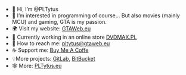 - 👋 Hi, I’m @PLTytus
- 👀 I’m interested in programming of course... But also movies (mainly MCU) and gaming, GTA is my passion.
- :earth_africa: Visit my website: [GTAWeb.eu](https://gtaweb.eu)
- :construction_worker: Currently working in an online store [DVDMAX.PL](https://www.dvdmax.pl/)
- 📧 How to reach me: pltytus@gtaweb.eu
- ☕ Support me: [Buy Me A Coffe](https://www.buymeacoffee.com/pltytus)
- 💡More projects: [GitLab](https://gitlab.com/PLTytus), [BitBucket](https://bitbucket.org/PLTytus)
- 🕸 More: [PLTytus.eu](https://pltytus.eu?src=github)
